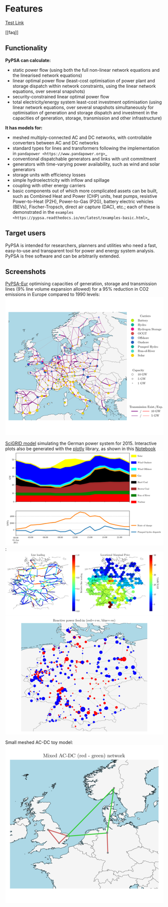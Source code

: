 # Features

[Test Link](../user-guide/components.md)

[[faq]]

## Functionality

**PyPSA can calculate:**

* static power flow (using both the full non-linear network equations and
  the linearised network equations)
* linear optimal power flow (least-cost optimisation of power plant and storage
  dispatch within network constraints, using the linear network
  equations, over several snapshots)
* security-constrained linear optimal power flow
* total electricity/energy system least-cost investment optimisation (using linear
  network equations, over several snapshots simultaneously for
  optimisation of generation and storage dispatch and investment in
  the capacities of generation, storage, transmission and other infrastructure)

**It has models for:**

* meshed multiply-connected AC and DC networks, with controllable
  converters between AC and DC networks
* standard types for lines and transformers following the implementation in `pandapower <https://www.pandapower.org>`_
* conventional dispatchable generators and links with unit commitment
* generators with time-varying power availability, such as
  wind and solar generators
* storage units with efficiency losses
* simple hydroelectricity with inflow and spillage
* coupling with other energy carriers
* basic components out of which more complicated assets can be built,
  such as Combined Heat and Power (CHP) units, heat pumps, resistive
  Power-to-Heat (P2H), Power-to-Gas (P2G), battery electric vehicles
  (BEVs), Fischer-Tropsch, direct air capture (DAC), etc.; each of
  these is demonstrated in the `examples
  <https://pypsa.readthedocs.io/en/latest/examples-basic.html>`_


## Target users

PyPSA is intended for researchers, planners and utilities who need a
fast, easy-to-use and transparent tool for power and energy system
analysis. PyPSA is free software and can be arbitrarily extended.


## Screenshots

[PyPSA-Eur](https://github.com/PyPSA/pypsa-eur) optimising capacities of generation, storage and transmission lines (9% line volume expansion allowed) for a 95% reduction in CO2 emissions in Europe compared to 1990 levels:
![](../assets/images/elec_s_256_lv1.09_Co2L-3H.png)

[SciGRID model](https://power.scigrid.de/) simulating the German power system for 2015. Interactive plots also be generated with the [plotly](https://plot.ly/python/) library, as shown in this [Notebook](https://pypsa.readthedocs.io/en/latest/examples/scigrid-lopf-then-pf.html)
![](../assets/images/stacked-gen_and_storage-scigrid.png):
![](../assets/images/lmp_and_line-loading.png)
![](../assets/images/reactive-power.png)

Small meshed AC-DC toy model:
![](../assets/images/ac_dc_meshed.png)
